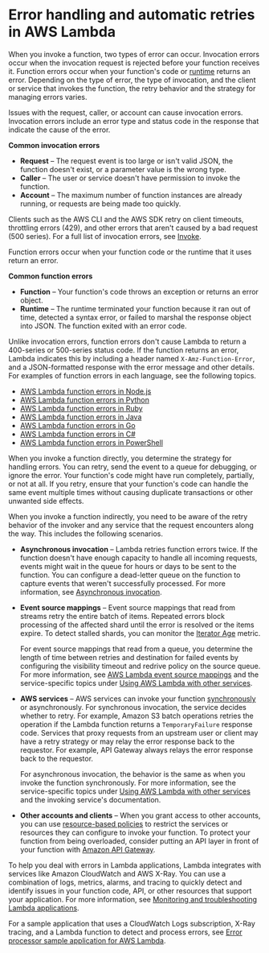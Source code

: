# Error handling and automatic retries in AWS Lambda<a name="invocation-retries"></a>

When you invoke a function, two types of error can occur\. Invocation errors occur when the invocation request is rejected before your function receives it\. Function errors occur when your function's code or [runtime](lambda-runtimes.md) returns an error\. Depending on the type of error, the type of invocation, and the client or service that invokes the function, the retry behavior and the strategy for managing errors varies\.

Issues with the request, caller, or account can cause invocation errors\. Invocation errors include an error type and status code in the response that indicate the cause of the error\.

**Common invocation errors**
+ **Request** – The request event is too large or isn't valid JSON, the function doesn't exist, or a parameter value is the wrong type\.
+ **Caller** – The user or service doesn't have permission to invoke the function\.
+ **Account** – The maximum number of function instances are already running, or requests are being made too quickly\.

Clients such as the AWS CLI and the AWS SDK retry on client timeouts, throttling errors \(429\), and other errors that aren't caused by a bad request \(500 series\)\. For a full list of invocation errors, see [Invoke](API_Invoke.md)\.

Function errors occur when your function code or the runtime that it uses return an error\.

**Common function errors**
+ **Function** – Your function's code throws an exception or returns an error object\.
+ **Runtime** – The runtime terminated your function because it ran out of time, detected a syntax error, or failed to marshal the response object into JSON\. The function exited with an error code\.

Unlike invocation errors, function errors don't cause Lambda to return a 400\-series or 500\-series status code\. If the function returns an error, Lambda indicates this by including a header named `X-Amz-Function-Error`, and a JSON\-formatted response with the error message and other details\. For examples of function errors in each language, see the following topics\.
+  [AWS Lambda function errors in Node\.js](nodejs-exceptions.md) 
+  [AWS Lambda function errors in Python](python-exceptions.md) 
+  [AWS Lambda function errors in Ruby](ruby-exceptions.md) 
+  [AWS Lambda function errors in Java](java-exceptions.md) 
+  [AWS Lambda function errors in Go](golang-exceptions.md) 
+  [AWS Lambda function errors in C\#](csharp-exceptions.md) 
+  [AWS Lambda function errors in PowerShell](powershell-exceptions.md) 

When you invoke a function directly, you determine the strategy for handling errors\. You can retry, send the event to a queue for debugging, or ignore the error\. Your function's code might have run completely, partially, or not at all\. If you retry, ensure that your function's code can handle the same event multiple times without causing duplicate transactions or other unwanted side effects\.

When you invoke a function indirectly, you need to be aware of the retry behavior of the invoker and any service that the request encounters along the way\. This includes the following scenarios\.
+ **Asynchronous invocation** – Lambda retries function errors twice\. If the function doesn't have enough capacity to handle all incoming requests, events might wait in the queue for hours or days to be sent to the function\. You can configure a dead\-letter queue on the function to capture events that weren't successfully processed\. For more information, see [Asynchronous invocation](invocation-async.md)\.
+ **Event source mappings** – Event source mappings that read from streams retry the entire batch of items\. Repeated errors block processing of the affected shard until the error is resolved or the items expire\. To detect stalled shards, you can monitor the [Iterator Age](monitoring-metrics.md) metric\.

  For event source mappings that read from a queue, you determine the length of time between retries and destination for failed events by configuring the visibility timeout and redrive policy on the source queue\. For more information, see [AWS Lambda event source mappings](invocation-eventsourcemapping.md) and the service\-specific topics under [Using AWS Lambda with other services](lambda-services.md)\.
+ **AWS services** – AWS services can invoke your function [synchronously](invocation-sync.md) or asynchronously\. For synchronous invocation, the service decides whether to retry\. For example, Amazon S3 batch operations retries the operation if the Lambda function returns a `TemporaryFailure` response code\. Services that proxy requests from an upstream user or client may have a retry strategy or may relay the error response back to the requestor\. For example, API Gateway always relays the error response back to the requestor\. 

  For asynchronous invocation, the behavior is the same as when you invoke the function synchronously\. For more information, see the service\-specific topics under [Using AWS Lambda with other services](lambda-services.md) and the invoking service's documentation\.
+ **Other accounts and clients** – When you grant access to other accounts, you can use [resource\-based policies](access-control-resource-based.md) to restrict the services or resources they can configure to invoke your function\. To protect your function from being overloaded, consider putting an API layer in front of your function with [Amazon API Gateway](services-apigateway.md)\.

To help you deal with errors in Lambda applications, Lambda integrates with services like Amazon CloudWatch and AWS X\-Ray\. You can use a combination of logs, metrics, alarms, and tracing to quickly detect and identify issues in your function code, API, or other resources that support your application\. For more information, see [Monitoring and troubleshooting Lambda applications](lambda-monitoring.md)\.

For a sample application that uses a CloudWatch Logs subscription, X\-Ray tracing, and a Lambda function to detect and process errors, see [Error processor sample application for AWS Lambda](samples-errorprocessor.md)\.